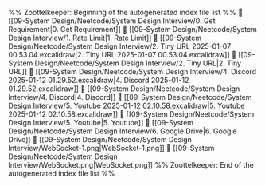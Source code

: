 %% Zoottelkeeper: Beginning of the autogenerated index file list  %%
📄 [[09-System Design/Neetcode/System Design Interview/0. Get Requirement|0. Get Requirement]]
📄 [[09-System Design/Neetcode/System Design Interview/1. Rate Limit|1. Rate Limit]]
📄 [[09-System Design/Neetcode/System Design Interview/2. Tiny URL 2025-01-07 00.53.04.excalidraw|2. Tiny URL 2025-01-07 00.53.04.excalidraw]]
📄 [[09-System Design/Neetcode/System Design Interview/2. Tiny URL|2. Tiny URL]]
📄 [[09-System Design/Neetcode/System Design Interview/4. Discord 2025-01-12 01.29.52.excalidraw|4. Discord 2025-01-12 01.29.52.excalidraw]]
📄 [[09-System Design/Neetcode/System Design Interview/4. Discord|4. Discord]]
📄 [[09-System Design/Neetcode/System Design Interview/5. Youtube 2025-01-12 02.10.58.excalidraw|5. Youtube 2025-01-12 02.10.58.excalidraw]]
📄 [[09-System Design/Neetcode/System Design Interview/5. Youtube|5. Youtube]]
📄 [[09-System Design/Neetcode/System Design Interview/6. Google Drive|6. Google Drive]]
📄 [[09-System Design/Neetcode/System Design Interview/WebSocket-1.png|WebSocket-1.png]]
📄 [[09-System Design/Neetcode/System Design Interview/WebSocket.png|WebSocket.png]]
%% Zoottelkeeper: End of the autogenerated index file list  %%
